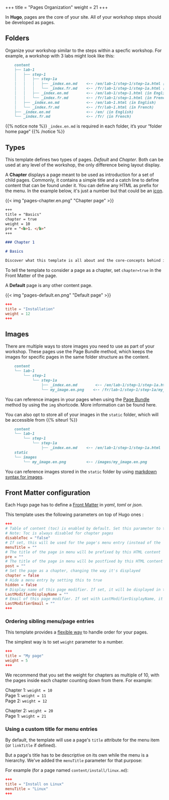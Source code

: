 +++
title = "Pages Organization"
weight = 21
+++

In **Hugo**, pages are the core of your site. All of your workshop steps should be developed as pages.

## Folders

Organize your workshop similar to the steps within a specfic workshop. For example, a workshop with 3 labs might look like this:

```markdown
    content
    ├── lab-1
    │   ├── step-1
    │   │   ├── step-1a
    │   │   │   ├── _index.en.md    <-- /en/lab-1/step-1/step-1a.html (in English)
    │   │   │   └── _index.fr.md    <-- /fr/lab-1/step-1/step-1a.html (in French)
    │   │   ├── _index.en.md        <-- /en/lab-1/step-1.html (in English)
    │   │   └── _index.fr.md        <-- /fr/lab-1/step-1.html (in French)
    │   ├── _index.en.md            <-- /en/lab-1.html (in English)
    │   └── _index.fr.md            <-- /fr/lab-1.html (in French)
    ├── _index.en.md                <-- /en/ (in English)
    └── _index.fr.md                <-- /fr/ (in French)
```

{{% notice note %}}
`_index.en.md` is required in each folder, it’s your “folder home page”
{{% /notice %}}

## Types

This template defines two types of pages. *Default* and *Chapter*. Both can be used at any level of the workshop, the only difference being layout display.

A **Chapter** displays a page meant to be used as introduction for a set of child pages. Commonly, it contains a simple title and a catch line to define content that can be found under it.
You can define any HTML as prefix for the menu. In the example below, it's just a number but that could be an [icon](https://fortawesome.github.io/Font-Awesome/).

{{< img "pages-chapter.en.png" "Chapter page" >}}

```markdown
+++
title = "Basics"
chapter = true
weight = 10
pre = "<b>1. </b>"
+++

### Chapter 1

# Basics

Discover what this template is all about and the core-concepts behind it.
```

To tell the template to consider a page as a chapter, set `chapter=true` in the Front Matter of the page.

A **Default** page is any other content page.

{{< img "pages-default.en.png" "Default page" >}}

```toml
+++
title = "Installation"
weight = 12
+++
```

## Images

There are multiple ways to store images you need to use as part of your workshop. These pages use the Page Bundle method, which keeps the images for specific pages in the same folder structure as the content.

```markdown
    content
    └── lab-1
        └── step-1
            └── step-1a
                ├── _index.en.md        <-- /en/lab-1/step-1/step-1a.html
                └── my_image.en.png    <-- /fr/lab-1/step-1/step-1a/my_image.en.png
```

You can reference images in your pages when using the [Page Bundle](https://gohugo.io/content-management/page-bundles/) method by using the `img` shortcode. More information can be found here.

You can also opt to store all of your images in the `static` folder, which will be accessible from {{% siteurl %}}

```markdown
    content
    └── lab-1
        └── step-1
            └── step-1a
                ├── _index.en.md    <-- /en/lab-1/step-1/step-1a.html
    static
    └── images
        └── my_image.en.png         <-- /images/my_image.en.png
```

You can reference images stored in the `static` folder by using [markdown syntax for images](/en/cont/markdown.html#images).

## Front Matter configuration

Each Hugo page has to define a [Front Matter](https://gohugo.io/content/front-matter/) in *yaml*, *toml* or *json*.

This template uses the following parameters on top of Hugo ones :

```toml
+++
# Table of content (toc) is enabled by default. Set this parameter to true to disable it.
# Note: Toc is always disabled for chapter pages
disableToc = "false"
# If set, this will be used for the page's menu entry (instead of the `title` attribute)
menuTitle = ""
# The title of the page in menu will be prefixed by this HTML content
pre = ""
# The title of the page in menu will be postfixed by this HTML content
post = ""
# Set the page as a chapter, changing the way it's displayed
chapter = false
# Hide a menu entry by setting this to true
hidden = false
# Display name of this page modifier. If set, it will be displayed in the footer.
LastModifierDisplayName = ""
# Email of this page modifier. If set with LastModifierDisplayName, it will be displayed in the footer
LastModifierEmail = ""
+++
```

### Ordering sibling menu/page entries

This template provides a [flexible way](https://gohugo.io/content/ordering/) to handle order for your pages.

The simplest way is to set `weight` parameter to a number.

```toml
+++
title = "My page"
weight = 5
+++
```

We recommend that you set the weight for chapters as multiple of 10, with the pages inside each chapter counting down from there. For example:

Chapter 1: `weight = 10`  
Page 1: `weight = 11`  
Page 2: `weight = 12`  

Chapter 2: `weight = 20`  
Page 1: `weight = 21`  

### Using a custom title for menu entries

By default, the template will use a page's `title` attribute for the menu item (or `linkTitle` if defined).

But a page's title has to be descriptive on its own while the menu is a hierarchy.
We've added the `menuTitle` parameter for that purpose:

For example (for a page named `content/install/linux.md`):

```toml
+++
title = "Install on Linux"
menuTitle = "Linux"
+++
```
